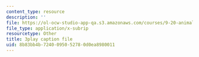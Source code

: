 ```yaml
---
content_type: resource
description: ''
file: https://ol-ocw-studio-app-qa.s3.amazonaws.com/courses/9-20-animal-behavior-fall-2013/8b83bb4b7240095052780d0ea8980011_472243.srt
file_type: application/x-subrip
resourcetype: Other
title: 3play caption file
uid: 8b83bb4b-7240-0950-5278-0d0ea8980011
---
```

